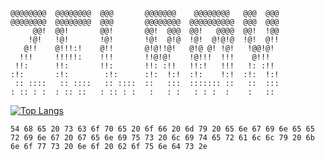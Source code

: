 ```
@@@@@@@@  @@@@@@@@  @@@       @@@@@@@    @@@@@@@@   @@@  @@@  
@@@@@@@@  @@@@@@@@  @@@       @@@@@@@@  @@@@@@@@@@  @@@  @@@  
     @@!  @@!       @@!       @@!  @@@  @@!   @@@@  @@!  !@@  
    !@!   !@!       !@!       !@!  @!@  !@!  @!@!@  !@!  @!!  
   @!!    @!!!:!    @!!       @!@!!@!   @!@ @! !@!   !@@!@!   
  !!!     !!!!!:    !!!       !!@!@!    !@!!!  !!!    @!!!    
 !!:      !!:       !!:       !!: :!!   !!:!   !!!   !: :!!   
:!:       :!:        :!:      :!:  !:!  :!:    !:!  :!:  !:!  
 :: ::::   :: ::::   :: ::::  ::   :::  ::::::: ::   ::  :::  
: :: : :  : :: ::   : :: : :   :   : :   : : :  :    :   ::   

```

[![Top Langs](https://github-readme-stats.vercel.app/api/top-langs/?username=zelr0x&langs_count=7&theme=tokyonight&layout=compact)](https://github.com/anuraghazra/github-readme-stats)

```
54 68 65 20 73 63 6f 70 65 20 6f 66 20 6d 79 20 65 6e 67 69 6e 65 65 72 69 6e 67 20 67 65 6e 69 75 73 20 6c 69 74 65 72 61 6c 6c 79 20 6b 6e 6f 77 73 20 6e 6f 20 62 6f 75 6e 64 73 2e
```
